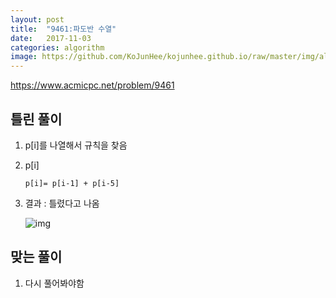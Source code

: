 ```yaml
---
layout: post
title:  "9461:파도반 수열"
date:   2017-11-03
categories: algorithm
image: https://github.com/KoJunHee/kojunhee.github.io/raw/master/img/algorithm.png
---
```



<https://www.acmicpc.net/problem/9461>

## 틀린 풀이

1. p[i]를 나열해서 규칙을 찾음

2. p[i]

	```
	p[i]= p[i-1] + p[i-5]
	```
	
3. 결과 : 틀렸다고 나옴

	![img](https://github.com/KoJunHee/kojunhee.github.io/raw/master/img/5.png)
	
	
## 맞는 풀이

1. 다시 풀어봐야함


	


